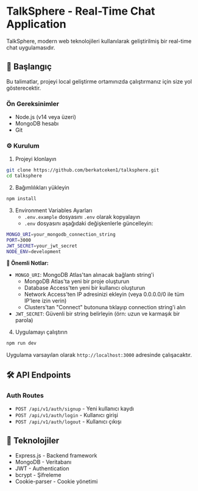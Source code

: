 # TalkSphere - Real-Time Chat Application

TalkSphere, modern web teknolojileri kullanılarak geliştirilmiş bir real-time chat uygulamasıdır.

## 🚀 Başlangıç

Bu talimatlar, projeyi local geliştirme ortamınızda çalıştırmanız için size yol gösterecektir.

### Ön Gereksinimler

- Node.js (v14 veya üzeri)
- MongoDB hesabı
- Git

### ⚙️ Kurulum

1. Projeyi klonlayın

```bash
git clone https://github.com/berkatceken1/talksphere.git
cd talksphere
```

2. Bağımlılıkları yükleyin

```bash
npm install
```

3. Environment Variables Ayarları
   - `.env.example` dosyasını `.env` olarak kopyalayın
   - `.env` dosyasını aşağıdaki değişkenlerle güncelleyin:

```bash
MONGO_URI=your_mongodb_connection_string
PORT=3000
JWT_SECRET=your_jwt_secret
NODE_ENV=development
```

**🔐 Önemli Notlar:**

- `MONGO_URI`: MongoDB Atlas'tan alınacak bağlantı string'i
  - MongoDB Atlas'ta yeni bir proje oluşturun
  - Database Access'ten yeni bir kullanıcı oluşturun
  - Network Access'ten IP adresinizi ekleyin (veya 0.0.0.0/0 ile tüm IP'lere izin verin)
  - Clusters'tan "Connect" butonuna tıklayıp connection string'i alın
- `JWT_SECRET`: Güvenli bir string belirleyin (örn: uzun ve karmaşık bir parola)

4. Uygulamayı çalıştırın

```bash
npm run dev
```

Uygulama varsayılan olarak `http://localhost:3000` adresinde çalışacaktır.

## 🛠️ API Endpoints

### Auth Routes

- `POST /api/v1/auth/signup` - Yeni kullanıcı kaydı
- `POST /api/v1/auth/login` - Kullanıcı girişi
- `POST /api/v1/auth/logout` - Kullanıcı çıkışı

## 🔧 Teknolojiler

- Express.js - Backend framework
- MongoDB - Veritabanı
- JWT - Authentication
- bcrypt - Şifreleme
- Cookie-parser - Cookie yönetimi
